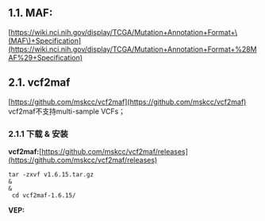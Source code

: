## 1.1. MAF:

[https://wiki.nci.nih.gov/display/TCGA/Mutation+Annotation+Format+\(MAF\)+Specification](https://wiki.nci.nih.gov/display/TCGA/Mutation+Annotation+Format+%28MAF%29+Specification)

## 2.1. vcf2maf

[https://github.com/mskcc/vcf2maf](https://github.com/mskcc/vcf2maf) vcf2maf不支持multi-sample VCFs；

### 2.1.1 下载 & 安装

**vcf2maf:**[https://github.com/mskcc/vcf2maf/releases](https://github.com/mskcc/vcf2maf/releases)

```
tar -zxvf v1.6.15.tar.gz 
&
&
 cd vcf2maf-1.6.15/

```

**VEP:**

